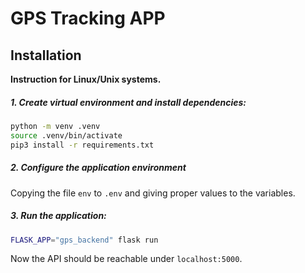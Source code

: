 # GPS Tracking APP

## Installation

**Instruction for Linux/Unix systems.**

##### 1. Create virtual environment and install dependencies:

```bash
python -m venv .venv
source .venv/bin/activate
pip3 install -r requirements.txt
```

##### 2. Configure the application environment

Copying the file `env` to `.env` and giving proper values to the variables.

##### 3. Run the application:

```bash
FLASK_APP="gps_backend" flask run
```

Now the API should be reachable under `localhost:5000`.
